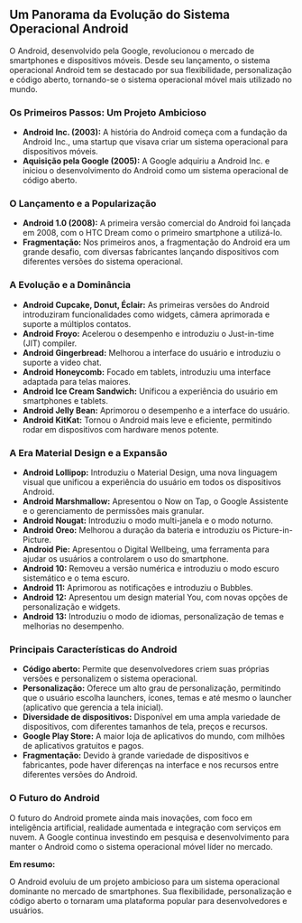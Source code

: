 ## Um Panorama da Evolução do Sistema Operacional Android

O Android, desenvolvido pela Google, revolucionou o mercado de smartphones e dispositivos móveis. Desde seu lançamento, o sistema operacional Android tem se destacado por sua flexibilidade, personalização e código aberto, tornando-se o sistema operacional móvel mais utilizado no mundo.

### Os Primeiros Passos: Um Projeto Ambicioso

* **Android Inc. (2003):** A história do Android começa com a fundação da Android Inc., uma startup que visava criar um sistema operacional para dispositivos móveis.
* **Aquisição pela Google (2005):** A Google adquiriu a Android Inc. e iniciou o desenvolvimento do Android como um sistema operacional de código aberto.

### O Lançamento e a Popularização

* **Android 1.0 (2008):** A primeira versão comercial do Android foi lançada em 2008, com o HTC Dream como o primeiro smartphone a utilizá-lo.
* **Fragmentação:** Nos primeiros anos, a fragmentação do Android era um grande desafio, com diversas fabricantes lançando dispositivos com diferentes versões do sistema operacional.

### A Evolução e a Dominância

* **Android Cupcake, Donut, Éclair:** As primeiras versões do Android introduziram funcionalidades como widgets, câmera aprimorada e suporte a múltiplos contatos.
* **Android Froyo:** Acelerou o desempenho e introduziu o Just-in-time (JIT) compiler.
* **Android Gingerbread:** Melhorou a interface do usuário e introduziu o suporte a video chat.
* **Android Honeycomb:** Focado em tablets, introduziu uma interface adaptada para telas maiores.
* **Android Ice Cream Sandwich:** Unificou a experiência do usuário em smartphones e tablets.
* **Android Jelly Bean:** Aprimorou o desempenho e a interface do usuário.
* **Android KitKat:** Tornou o Android mais leve e eficiente, permitindo rodar em dispositivos com hardware menos potente.

### A Era Material Design e a Expansão

* **Android Lollipop:** Introduziu o Material Design, uma nova linguagem visual que unificou a experiência do usuário em todos os dispositivos Android.
* **Android Marshmallow:** Apresentou o Now on Tap, o Google Assistente e o gerenciamento de permissões mais granular.
* **Android Nougat:** Introduziu o modo multi-janela e o modo noturno.
* **Android Oreo:** Melhorou a duração da bateria e introduziu os Picture-in-Picture.
* **Android Pie:** Apresentou o Digital Wellbeing, uma ferramenta para ajudar os usuários a controlarem o uso do smartphone.
* **Android 10:** Removeu a versão numérica e introduziu o modo escuro sistemático e o tema escuro.
* **Android 11:** Aprimorou as notificações e introduziu o Bubbles.
* **Android 12:** Apresentou um design material You, com novas opções de personalização e widgets.
* **Android 13:** Introduziu o modo de idiomas, personalização de temas e melhorias no desempenho.

### Principais Características do Android

* **Código aberto:** Permite que desenvolvedores criem suas próprias versões e personalizem o sistema operacional.
* **Personalização:** Oferece um alto grau de personalização, permitindo que o usuário escolha launchers, ícones, temas e até mesmo o launcher (aplicativo que gerencia a tela inicial).
* **Diversidade de dispositivos:** Disponível em uma ampla variedade de dispositivos, com diferentes tamanhos de tela, preços e recursos.
* **Google Play Store:** A maior loja de aplicativos do mundo, com milhões de aplicativos gratuitos e pagos.
* **Fragmentação:** Devido à grande variedade de dispositivos e fabricantes, pode haver diferenças na interface e nos recursos entre diferentes versões do Android.

### O Futuro do Android

O futuro do Android promete ainda mais inovações, com foco em inteligência artificial, realidade aumentada e integração com serviços em nuvem. A Google continua investindo em pesquisa e desenvolvimento para manter o Android como o sistema operacional móvel líder no mercado.

**Em resumo:**

O Android evoluiu de um projeto ambicioso para um sistema operacional dominante no mercado de smartphones. Sua flexibilidade, personalização e código aberto o tornaram uma plataforma popular para desenvolvedores e usuários.
